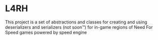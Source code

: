 # L4RH
This project is a set of abstractions and classes for creating and using deserializers and serializers (not soon™) for in-game regions of Need For Speed games powered by speed engine

